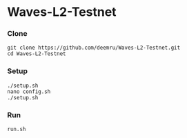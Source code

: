 # Waves-L2-Testnet

### Clone

```
git clone https://github.com/deemru/Waves-L2-Testnet.git
cd Waves-L2-Testnet
```

### Setup

```
./setup.sh
nano config.sh
./setup.sh
```

### Run

```
run.sh
```
